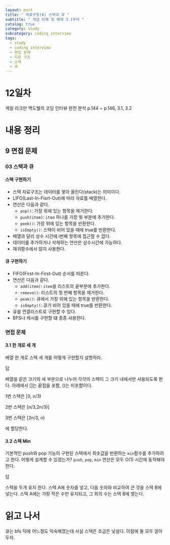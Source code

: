 ```yaml
---
layout: post
title: " 자료구조(6) 스택과 큐 "
subtitle: " 개념 이해 및 예제 3.1부터 "
catalog: true
category: study
subcategory: coding_interview
tags:
  - study
  - coding_interview
  - 면접 문제
  - 자료 구조
  - 스택
  - 큐
---
```


# 12일차

게일 라크만 맥도웰의 코딩 인터뷰 완전 분석 p.144 ~ p.146, 3.1, 3.2

# 내용 정리

## 9 면접 문제

### 03 스택과 큐

#### 스택 구현하기

- 스택 자료구조는 데이터를 쌓아 올린다(stack)는 의미이다.
- LIFO(Last-In-Fisrt-Out)에 따라 자료를 배열한다.
- 연산은 다음과 같다.
  - `pop()`: 가장 위에 있는 항목을 제거한다.
  - `push(item)`: `item` 하나를 가장 윗 부분에 추가한다.
  - `peek()`: 가장 위에 있는 항목을 반환한다.
  - `isEmpty()`: 스택이 비어 있을 때에 true를 반환한다.
- 배열과 달리 상수 시간에 i번째 항목에 접근할 수 없다.
- 데이터를 추가하거나 삭제하는 연산은 상수시간에 가능하다.
- 재귀함수에서 많이 사용한다.

#### 큐 구현하기

- FIFO(First-In-First-Out) 순서를 따른다.
- 연산은 다음과 같다.
  - `add(item)`: `item`을 리스트의 끝부분에 추가한다.
  - `remove()`: 리스트의 첫 번째 항목을 제거한다.
  - `peak()`: 큐에서 가장 위에 있는 항목을 반환한다.
  - `isEmpty()`: 큐가 비어 있을 때에 true를 반환한다.
- 큐를 연결리스트로 구현할 수 있다.
- BFS나 캐시를 구현할 떄 종종 사용한다.

### 면접 문제

#### 3.1 한 개로 세 개

배열 한 개로 스택 세 개를 어떻게 구현할지 설명하라.

답

배열을 같은 크기의 세 부분으로 나누어 각각의 스택이 그 크기 내에서만 사용되도록 한다. 아래에서 []는 끝점을 포함, ()는 미포함이다.

1번 스택은 [0, n/3)

2번 스택은 [n/3,2n/3)]

3번 스택은 [2n/3, n)

에 할당한다.

#### 3.2 스택 Min

기본적인 push와 pop 기능이 구현된 스택에서 최솟값을 반환하는 `min`함수를 추가하려고 한다. 어떻게 설계할 수 있겠는가? `push`, `pop`, `min` 연산은 모두 O(1) 시간에 동작해야 한다.

답

스택을 두개 유지 한다. 스택 A에 숫자를 넣고, 다음 숫자와 비교하여 큰 것을 스택 B에 넣는다. 스택 A에는 가장 작은 수만 유지되고, 그 외의 수는 스택 B에 쌓는다.

# 읽고 나서

큐는 bfs 덕에 어느정도 익숙해졌는데 사실 스택은 조금은 낯설다. 이참에 둘 모두 알아두자.
